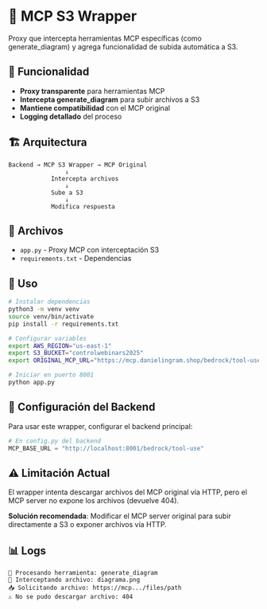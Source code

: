 # 🔄 MCP S3 Wrapper

Proxy que intercepta herramientas MCP específicas (como generate_diagram) y agrega funcionalidad de subida automática a S3.

## 🎯 Funcionalidad

- **Proxy transparente** para herramientas MCP
- **Intercepta generate_diagram** para subir archivos a S3
- **Mantiene compatibilidad** con el MCP original
- **Logging detallado** del proceso

## 🏗️ Arquitectura

```
Backend → MCP S3 Wrapper → MCP Original
                ↓
            Intercepta archivos
                ↓
            Sube a S3
                ↓
            Modifica respuesta
```

## 📁 Archivos

- `app.py` - Proxy MCP con interceptación S3
- `requirements.txt` - Dependencias

## 🚀 Uso

```bash
# Instalar dependencias
python3 -m venv venv
source venv/bin/activate
pip install -r requirements.txt

# Configurar variables
export AWS_REGION="us-east-1"
export S3_BUCKET="controlwebinars2025"
export ORIGINAL_MCP_URL="https://mcp.danielingram.shop/bedrock/tool-use"

# Iniciar en puerto 8001
python app.py
```

## 🔧 Configuración del Backend

Para usar este wrapper, configurar el backend principal:

```python
# En config.py del backend
MCP_BASE_URL = "http://localhost:8001/bedrock/tool-use"
```

## ⚠️ Limitación Actual

El wrapper intenta descargar archivos del MCP original vía HTTP, pero el MCP server no expone los archivos (devuelve 404). 

**Solución recomendada**: Modificar el MCP server original para subir directamente a S3 o exponer archivos vía HTTP.

## 📊 Logs

```
🔧 Procesando herramienta: generate_diagram
📁 Interceptando archivo: diagrama.png
📥 Solicitando archivo: https://mcp.../files/path
⚠️ No se pudo descargar archivo: 404
```

